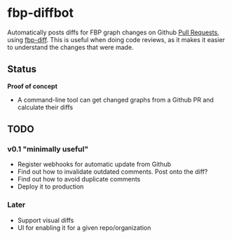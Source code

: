# fbp-diffbot

Automatically posts diffs for FBP graph changes on Github [Pull Requests](https://help.github.com/articles/using-pull-requests/),
using [fbp-diff](https://github.com/flowbased/fbp-diff).
This is useful when doing code reviews, as it makes it easier to understand the changes that were made.

## Status

**Proof of concept**

* A command-line tool can get changed graphs from a Github PR and calculate their diffs

## TODO

### v0.1 "minimally useful"

* Register webhooks for automatic update from Github
* Find out how to invalidate outdated comments. Post onto the diff?
* Find out how to avoid duplicate comments
* Deploy it to production

### Later

* Support visual diffs
* UI for enabling it for a given repo/organization
